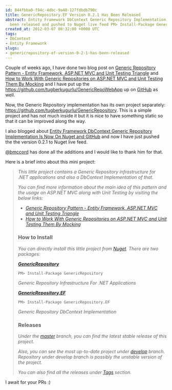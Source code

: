 ```yaml
---
id: 844fbba0-f94c-4dbc-9a40-127fdbdb790c
title: GenericRepository.EF Version 0.2.1 Has Been Released
abstract: Entity Framework DbContext Generic Repository Implementation v0.2.1 has
  been released and pushed to Nuget live feed PM> Install-Package GenericRepository.EF
created_at: 2012-03-07 08:32:00 +0000 UTC
tags:
- DbContext
- Entity Framework
slugs:
- genericrepository-ef-version-0-2-1-has-been-released
---
```


<p>Couple of weeks ago, I have done two blog post on <a href="http://www.tugberkugurlu.com/archive/generic-repository-pattern-entity-framework-asp-net-mvc-and-unit-testing-triangle">Generic Repository Pattern - Entity Framework, ASP.NET MVC and Unit Testing Triangle</a> and <a href="http://www.tugberkugurlu.com/archive/how-to-work-with-generic-repositories-on-asp-net-mvc-and-unit-testing-them-by-mocking">How to Work With Generic Repositories on ASP.NET MVC and Unit Testing Them By Mocking</a> and I have put up the <a href="https://github.com/tugberkugurlu/GenericRepoWebApp">https://github.com/tugberkugurlu/GenericRepoWebApp</a> up on <a title="http://github.com" href="http://github.com" target="_blank">GitHub</a> as well.</p>
<p>Now, the Generic Repository implementation has its own project separately: <a href="https://github.com/tugberkugurlu/GenericRepository">https://github.com/tugberkugurlu/GenericRepository</a>. This is a simple project and has not much inside it but it is nice to have something static so that it can be improved along the way.</p>
<p>I also blogged about <a title="http://www.tugberkugurlu.com/archive/entity-framework-dbcontext-generic-repository-implementation-is-now-on-nuget-and-github" href="http://www.tugberkugurlu.com/archive/entity-framework-dbcontext-generic-repository-implementation-is-now-on-nuget-and-github" target="_blank">Entity Framework DbContext Generic Repository Implementation Is Now On Nuget and GitHub</a> and now I have just pushed the the version 0.2.1 to Nuget live feed.</p>
<p><a title="https://github.com/bmccord" href="https://github.com/bmccord" target="_blank">@bmccord</a> has done all the additions and I would like to thank him for that.</p>
<p>Here is a brief intro about this mini project:</p>
<blockquote>
<p><em>This little project contains a Generic Repository infrastructure for .NET applications and also a DbContext Implementation of that.</em></p>
<p><em>You can find more information about the main idea of this pattern and the usage on ASP.NET MVC along with Unit Testing by visiting the below links:</em></p>
<ul>
<li><a href="http://www.tugberkugurlu.com/archive/generic-repository-pattern-entity-framework-asp-net-mvc-and-unit-testing-triangle"><em>Generic Repository Pattern - Entity Framework, ASP.NET MVC and Unit Testing Triangle</em></a></li>
<li><a href="http://www.tugberkugurlu.com/archive/how-to-work-with-generic-repositories-on-asp-net-mvc-and-unit-testing-them-by-mocking"><em>How to Work With Generic Repositories on ASP.NET MVC and Unit Testing Them By Mocking</em></a></li>
</ul>
<h3>How to Install</h3>
<p><em>You can directly install this little project from </em><a href="http://nuget.org/"><em>Nuget</em></a><em>. There are two packages:</em></p>
<p><a href="https://nuget.org/packages/GenericRepository" target="_blank"><strong><em>GenericRepository</em></strong></a></p>
<div class="nuget-badge">
<p><code>PM&gt; Install-Package GenericRepository </code></p>
</div>
<p><em>Generic Repository Infrastructure For .NET Applications</em></p>
<p><strong><a href="https://nuget.org/packages/GenericRepository.EF"><em>GenericRepository.EF</em></a></strong></p>
<div class="nuget-badge">
<p><code>PM&gt; Install-Package GenericRepository.EF </code></p>
</div>
<p><em>Generic Repository DbContext Implementation</em></p>
<h3>Releases</h3>
<p><em>Under the </em><a href="https://github.com/tugberkugurlu/GenericRepository"><em>master</em></a><em> branch, you can find the latest stable release of this project.</em></p>
<p><em>Also, you can see the most up-to-date project under </em><a href="https://github.com/tugberkugurlu/GenericRepository/tree/develop"><em>develop</em></a><em> branch. Repository under develop branch is possibly the unstable version of the project.</em></p>
<p><em>You can also find all the releases under </em><a href="https://github.com/tugberkugurlu/GenericRepository/tags"><em>Tags</em></a><em> section.</em></p>
</blockquote>
<p>I await for your PRs :)</p>